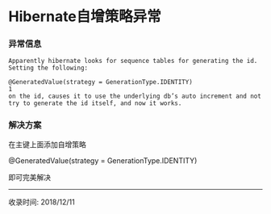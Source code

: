 # Hibernate自增策略异常

### 异常信息
```
Apparently hibernate looks for sequence tables for generating the id. Setting the following:

@GeneratedValue(strategy = GenerationType.IDENTITY)
1
on the id, causes it to use the underlying db’s auto increment and not try to generate the id itself, and now it works.

```

### 解决方案

在主键上面添加自增策略

@GeneratedValue(strategy = GenerationType.IDENTITY)

即可完美解决

---
收录时间: 2018/12/11

<Vssue :title="$title" />
